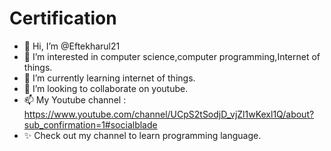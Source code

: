 # Certification

- 👋 Hi, I’m @Eftekharul21
- 👀 I’m interested in computer science,computer programming,Internet of things.
- 🌱 I’m currently learning internet of things.
- 💞️ I’m looking to collaborate on youtube.
- 📫 My Youtube channel : https://www.youtube.com/channel/UCpS2tSodjD_vjZl1wKexl1Q/about?sub_confirmation=1#socialblade
- ✨ Check out my channel to learn programming language.

<!---
Eftekharul21/Eftekharul21 is a ✨ special ✨ repository because its `README.md` (this file) appears on your GitHub profile.
You can click the Preview link to take a look at your changes.
--->
